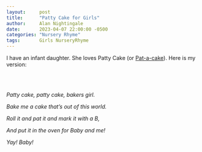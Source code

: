 ```yaml
---
layout:     post
title:      "Patty Cake for Girls"
author:     Alan Nightingale
date:       2023-04-07 22:00:00 -0500
categories: "Nursery Rhyme"
tags:       Girls NurseryRhyme
---
```


I have an infant daughter. She loves Patty Cake (or [Pat-a-cake](https://en.wikipedia.org/wiki/Pat-a-cake,_pat-a-cake,_baker%27s_man)). Here is my version:

<br><br>

*Patty cake, patty cake, bakers girl.*


*Bake me a cake that’s out of this world.*


*Roll it and pat it and mark it with a B,*


*And put it in the oven for Baby and me!*


*Yay! Baby!*
